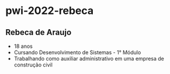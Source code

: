 # pwi-2022-rebeca
## Rebeca de Araujo
- 18 anos
- Cursando Desenvolvimento de Sistemas - 1° Módulo
- Trabalhando como auxiliar administrativo em uma empresa de construção civil
